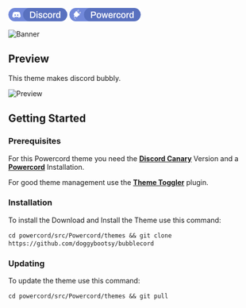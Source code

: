[![Discord](https://raw.githubusercontent.com/CorellanStoma/CorellanStoma/master/shields/discord.png)](https://discord.com/)
[![Powercord](https://raw.githubusercontent.com/CorellanStoma/CorellanStoma/master/shields/powercord.png)](https://powercord.dev/)

![Banner](https://user-images.githubusercontent.com/58918358/113756216-6cc4b100-9711-11eb-8254-14320001859d.png)

## Preview

This theme makes discord bubbly.

![Preview](https://user-images.githubusercontent.com/58918358/113756402-9da4e600-9711-11eb-93d3-3f02c57d6518.png)

## Getting Started

### Prerequisites

For this Powercord theme you need the [**Discord Canary**](https://discordia.me/en/canary) Version and a [**Powercord**](https://powercord.dev/installation) Installation.

For good theme management use the [**Theme Toggler**](https://github.com/redstonekasi/theme-toggler) plugin.

### Installation

To install the Download and Install the Theme use this command:

```
cd powercord/src/Powercord/themes && git clone https://github.com/doggybootsy/bubblecord
```

### Updating

To update the theme use this command:

```
cd powercord/src/Powercord/themes && git pull
```
